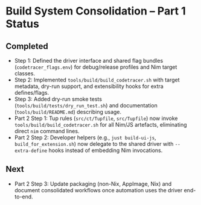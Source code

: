 # Build System Consolidation – Part 1 Status

## Completed
- Step 1: Defined the driver interface and shared flag bundles (`codetracer_flags.env`) for debug/release profiles and Nim target classes.
- Step 2: Implemented `tools/build/build_codetracer.sh` with target metadata, dry-run support, and extensibility hooks for extra defines/flags.
- Step 3: Added dry-run smoke tests (`tools/build/tests/dry_run_test.sh`) and documentation (`tools/build/README.md`) describing usage.
- Part 2 Step 1: Tup rules (`src/ct/Tupfile`, `src/Tupfile`) now invoke `tools/build/build_codetracer.sh` for all Nim/JS artefacts, eliminating direct `nim` command lines.
- Part 2 Step 2: Developer helpers (e.g., `just build-ui-js`, `build_for_extension.sh`) now delegate to the shared driver with `--extra-define` hooks instead of embedding Nim invocations.

## Next
- Part 2 Step 3: Update packaging (non-Nix, AppImage, Nix) and document consolidated workflows once automation uses the driver end-to-end.

